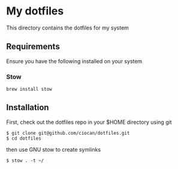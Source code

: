 # My dotfiles

This directory contains the dotfiles for my system

## Requirements

Ensure you have the following installed on your system

### Stow

```
brew install stow
```

## Installation

First, check out the dotfiles repo in your $HOME directory using git

```
$ git clone git@github.com/ciocan/dotfiles.git
$ cd dotfiles
```

then use GNU stow to create symlinks

```
$ stow . -t ~/
```
